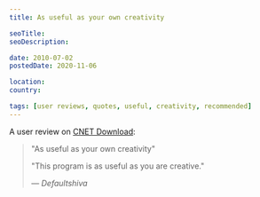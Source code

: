 ```yaml
---
title: As useful as your own creativity

seoTitle:
seoDescription:

date: 2010-07-02
postedDate: 2020-11-06

location:
country:

tags: [user reviews, quotes, useful, creativity, recommended]
---
```


A user review on [CNET Download](https://download.cnet.com/CinemaDrape/3000-20418_4-75157315.html):

> "As useful as your own creativity"
>
> "This program is as useful as you are creative."
>
> — _Defaultshiva_

<!--more-->